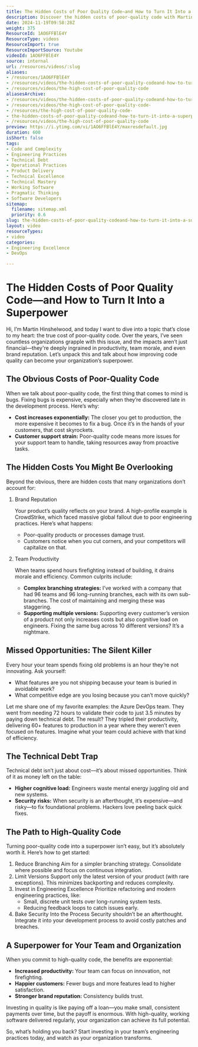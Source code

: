 ```yaml
---
title: The Hidden Costs of Poor Quality Code—and How to Turn It Into a Superpower
description: Discover the hidden costs of poor-quality code with Martin Hinshelwood. Learn how investing in quality boosts productivity and protects your brand.
date: 2024-11-19T09:58:28Z
weight: 375
ResourceId: 1AO6FFBlE4Y
ResourceType: videos
ResourceImport: true
ResourceImportSource: Youtube
videoId: 1AO6FFBlE4Y
source: internal
url: /resources/videos/:slug
aliases:
- /resources/1AO6FFBlE4Y
- /resources/videos/the-hidden-costs-of-poor-quality-codeand-how-to-turn-it-into-a-superpower
- /resources/videos/the-high-cost-of-poor-quality-code
aliasesArchive:
- /resources/videos/the-hidden-costs-of-poor-quality-codeand-how-to-turn-it-into-a-superpower
- /resources/videos/the-high-cost-of-poor-quality-code-
- /resources/the-high-cost-of-poor-quality-code-
- the-hidden-costs-of-poor-quality-codeand-how-to-turn-it-into-a-superpower
- /resources/videos/the-high-cost-of-poor-quality-code
preview: https://i.ytimg.com/vi/1AO6FFBlE4Y/maxresdefault.jpg
duration: 600
isShort: false
tags:
- Code and Complexity
- Engineering Practices
- Technical Debt
- Operational Practices
- Product Delivery
- Technical Excellence
- Technical Mastery
- Working Software
- Pragmatic Thinking
- Software Developers
sitemap:
  filename: sitemap.xml
  priority: 0.6
slug: the-hidden-costs-of-poor-quality-codeand-how-to-turn-it-into-a-superpower
layout: video
resourceTypes:
- video
categories:
- Engineering Excellence
- DevOps

---
```

# The Hidden Costs of Poor Quality Code—and How to Turn It Into a Superpower

Hi, I’m Martin Hinshelwood, and today I want to dive into a topic that’s close to my heart: the true cost of poor-quality code. Over the years, I’ve seen countless organizations grapple with this issue, and the impacts aren’t just financial—they're deeply ingrained in productivity, team morale, and even brand reputation. Let’s unpack this and talk about how improving code quality can become your organization’s superpower.

## The Obvious Costs of Poor-Quality Code

When we talk about poor-quality code, the first thing that comes to mind is bugs. Fixing bugs is expensive, especially when they’re discovered late in the development process. Here’s why:
 - **Cost increases exponentially:** The closer you get to production, the more expensive it becomes to fix a bug. Once it’s in the hands of your customers, that cost skyrockets.
- **Customer support strain:** Poor-quality code means more issues for your support team to handle, taking resources away from proactive tasks.

## The Hidden Costs You Might Be Overlooking

Beyond the obvious, there are hidden costs that many organizations don’t account for:

1. Brand Reputation

    Your product’s quality reflects on your brand. A high-profile example is CrowdStrike, which faced massive global fallout due to poor engineering practices. Here’s what happens:
    - Poor-quality products or processes damage trust.
    - Customers notice when you cut corners, and your competitors will capitalize on that.

3. Team Productivity

    When teams spend hours firefighting instead of building, it drains morale and efficiency. Common culprits include:
    - **Complex branching strategies:** I’ve worked with a company that had 96 teams and 96 long-running branches, each with its own sub-branches. The cost of maintaining and merging these was staggering.
    - **Supporting multiple versions:** Supporting every customer’s version of a product not only increases costs but also cognitive load on engineers. Fixing the same bug across 10 different versions? It’s a nightmare.

## Missed Opportunities: The Silent Killer

Every hour your team spends fixing old problems is an hour they’re not innovating. Ask yourself:
- What features are you not shipping because your team is buried in avoidable work?
- What competitive edge are you losing because you can’t move quickly?

Let me share one of my favorite examples: the Azure DevOps team. They went from needing 72 hours to validate their code to just 3.5 minutes by paying down technical debt. The result? They tripled their productivity, delivering 60+ features to production in a year where they weren’t even focused on features. Imagine what your team could achieve with that kind of efficiency.

## The Technical Debt Trap

Technical debt isn’t just about cost—it’s about missed opportunities. Think of it as money left on the table:

- **Higher cognitive load:** Engineers waste mental energy juggling old and new systems.
- **Security risks:** When security is an afterthought, it’s expensive—and risky—to fix foundational problems. Hackers love peeling back quick fixes.

## The Path to High-Quality Code

Turning poor-quality code into a superpower isn’t easy, but it’s absolutely worth it. Here’s how to get started:

1. Reduce Branching
    Aim for a simpler branching strategy. Consolidate where possible and focus on continuous integration.
2. Limit Versions
    Support only the latest version of your product (with rare exceptions). This minimizes backporting and reduces complexity.
3. Invest in Engineering Excellence
    Prioritize refactoring and modern engineering practices, like:
    - Small, discrete unit tests over long-running system tests.
    - Reducing feedback loops to catch issues early.
4. Bake Security Into the Process
    Security shouldn’t be an afterthought. Integrate it into your development process to avoid costly patches and breaches.

## A Superpower for Your Team and Organization

When you commit to high-quality code, the benefits are exponential:

- **Increased productivity:** Your team can focus on innovation, not firefighting.
- **Happier customers:** Fewer bugs and more features lead to higher satisfaction.
- **Stronger brand reputation:** Consistency builds trust.

Investing in quality is like paying off a loan—you make small, consistent payments over time, but the payoff is enormous. With high-quality, working software delivered regularly, your organization can achieve its full potential.

So, what’s holding you back? Start investing in your team’s engineering practices today, and watch as your organization transforms.

